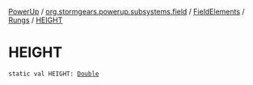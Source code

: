 [PowerUp](../../../index.md) / [org.stormgears.powerup.subsystems.field](../../index.md) / [FieldElements](../index.md) / [Rungs](index.md) / [HEIGHT](./-h-e-i-g-h-t.md)

# HEIGHT

`static val HEIGHT: `[`Double`](https://kotlinlang.org/api/latest/jvm/stdlib/kotlin/-double/index.html)